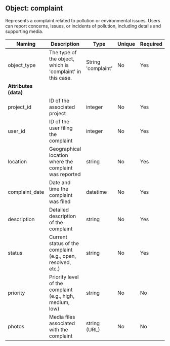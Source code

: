 ## Object: complaint

Represents a complaint related to pollution or environmental issues. Users can report concerns, issues, or incidents of pollution, including details and supporting media.

| Naming            | Description                                                        | Type                | Unique | Required |
|-------------------|--------------------------------------------------------------------|---------------------|--------|----------|
| object_type       | The type of the object, which is 'complaint' in this case.          | String 'complaint'   | No     | Yes      |
| **Attributes (data)** |                                                             |                     |        |          |
| project_id        | ID of the associated project                                        | integer             | No     | Yes      |
| user_id           | ID of the user filing the complaint                                 | integer             | No     | Yes      |
| location          | Geographical location where the complaint was reported              | string              | No     | Yes      |
| complaint_date    | Date and time the complaint was filed                               | datetime            | No     | Yes      |
| description       | Detailed description of the complaint                               | string              | No     | Yes      |
| status            | Current status of the complaint (e.g., open, resolved, etc.)        | string              | No     | Yes      |
| priority          | Priority level of the complaint (e.g., high, medium, low)           | string              | No     | No       |
| photos            | Media files associated with the complaint                           | string (URL)        | No     | No       |

